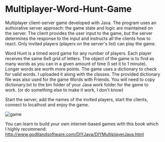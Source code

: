 # Multiplayer-Word-Hunt-Game
Multiplayer client-server game developed with Java.
The program uses an authorative server approach: the game state and logic are maintained on the server. The client provides the user input to the game, 
but the server determines the response to the input and instructs all the clients how to react. Only invited players (players on the server's list) can play the game.


Word Hunt is a timed word game for any number of players. Each player receives the same 6x6 grid of letters.
The object of the game is to find as many words as you can in a given amount of time (I set it to 1 minute). Longer words are worth more points.
The game uses a dictionary to check for valid words. I uploaded it along with the classes.
The provided dictionary file was also used for the game Words with Friends. 
You will need to copy dictionary.txt to the bin folder of your Java work folder for the game to work. (or do something else to make it work, I don't know)

Start the server, add the names of the invited players, start the clients, connect to localhost and enjoy the game.

![game](https://user-images.githubusercontent.com/91391485/174847404-05f9e614-a61d-49a6-9c90-3751eebd13fa.png)

You can learn to build your own internet-based games with this book which I highly recommend: http://www.godtlandsoftware.com/DIYJava/DIYMultiplayerJava.html
